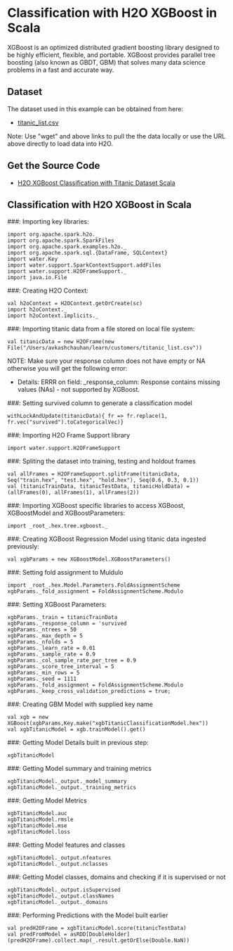 # Classification with H2O XGBoost in Scala #

XGBoost is an optimized distributed gradient boosting library designed to be highly efficient, flexible, and portable. XGBoost provides parallel tree boosting (also known as GBDT, GBM) that solves many data science problems in a fast and accurate way.

## Dataset ##
The dataset used in this example can be obtained from here:
 - [titanic_list.csv](https://raw.githubusercontent.com/Avkash/mldl/master/data/titanic_list.csv)

Note: Use "wget" and above links to pull the the data locally or use the URL above directly to load data into H2O.
  
## Get the Source Code ##
  - [H2O XGBoost Classification with Titanic Dataset Scala](https://github.com/Avkash/mldl/blob/master/notebook/h2o/H2O_XGBoost_Classification_titanic.ipynb)
  
## Classification with H2O XGBoost in Scala ##

###: Importing key libraries:
```
import org.apache.spark.h2o._
import org.apache.spark.SparkFiles
import org.apache.spark.examples.h2o._
import org.apache.spark.sql.{DataFrame, SQLContext}
import water.Key
import water.support.SparkContextSupport.addFiles
import water.support.H2OFrameSupport._
import java.io.File
```

###: Creating H2O Context:
```
val h2oContext = H2OContext.getOrCreate(sc)
import h2oContext._
import h2oContext.implicits._
```

###: Importing titanic data from a file stored on local file system:
```
val titanicData = new H2OFrame(new File("/Users/avkashchauhan/learn/customers/titanic_list.csv"))
```
NOTE: Make sure your response column does not have empty or NA otherwise you will get the following error:
  - Details: ERRR on field: _response_column: Response contains missing values (NAs) - not supported by XGBoost.

###:  Setting survived column to generate a classification model
```
withLockAndUpdate(titanicData){ fr => fr.replace(1, fr.vec("survived").toCategoricalVec)}
```

###: Importing H2O Frame Support library
```
import water.support.H2OFrameSupport
```

###: Spliting the dataset into training, testing and holdout frames
```
val allFrames = H2OFrameSupport.splitFrame(titanicData, Seq("train.hex", "test.hex", "hold.hex"), Seq(0.6, 0.3, 0.1))
val (titanicTrainData, titanicTestData, titanicHoldData) = (allFrames(0), allFrames(1), allFrames(2))
```

###: Importing XGBoost specific libraries to access XGBoost, XGBoostModel and XGBoostParameters:
```
import _root_.hex.tree.xgboost._
```

###: Creating XGBoost Regression Model using titanic data ingested previously:
```
val xgbParams = new XGBoostModel.XGBoostParameters()
```

###: Setting fold assignment to Muldulo
```
import _root_.hex.Model.Parameters.FoldAssignmentScheme
xgbParams._fold_assignment = FoldAssignmentScheme.Modulo
```

###: Setting XGBoost Parameters:
```
xgbParams._train = titanicTrainData
xgbParams._response_column = 'survived
xgbParams._ntrees = 50
xgbParams._max_depth = 5
xgbParams._nfolds = 5
xgbParams._learn_rate = 0.01
xgbParams._sample_rate = 0.9
xgbParams._col_sample_rate_per_tree = 0.9
xgbParams._score_tree_interval = 5
xgbParams._min_rows = 5
xgbParams._seed = 1111
xgbParams._fold_assignment = FoldAssignmentScheme.Modulo
xgbParams._keep_cross_validation_predictions = true;
```

###: Creating GBM Model with supplied key name
```
val xgb = new XGBoost(xgbParams,Key.make("xgbTitanicClassificationModel.hex"))
val xgbTitanicModel = xgb.trainModel().get()
```

###: Getting Model Details built in previous step:
```
xgbTitanicModel
```

###: Getting Model summary and training metrics 
```
xgbTitanicModel._output._model_summary
xgbTitanicModel._output._training_metrics
```

###: Getting Model Metrics
```
xgbTitanicModel.auc
xgbTitanicModel.rmsle
xgbTitanicModel.mse
xgbTitanicModel.loss
```

###: Getting Model features and classes
```
xgbTitanicModel._output.nfeatures
xgbTitanicModel._output.nclasses
```

###: Getting Model classes, domains and checking if it is supervised or not
```
xgbTitanicModel._output.isSupervised
xgbTitanicModel._output.classNames
xgbTitanicModel._output._domains
```

###: Performing Predictions with the Model built earlier
```
val predH2OFrame = xgbTitanicModel.score(titanicTestData)
val predFromModel = asRDD[DoubleHolder](predH2OFrame).collect.map(_.result.getOrElse(Double.NaN))
```
